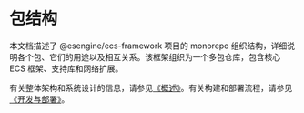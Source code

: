 # 包结构

本文档描述了 @esengine/ecs-framework 项目的 monorepo 组织结构，详细说明各个包、它们的用途以及相互关系。该框架组织为一个多包仓库，包含核心 ECS 框架、支持库和网络扩展。

有关整体架构和系统设计的信息，请参见[《概述》](01-overview.md)。有关构建和部署流程，请参见[《开发与部署》](05-development-and-deployment.md)。